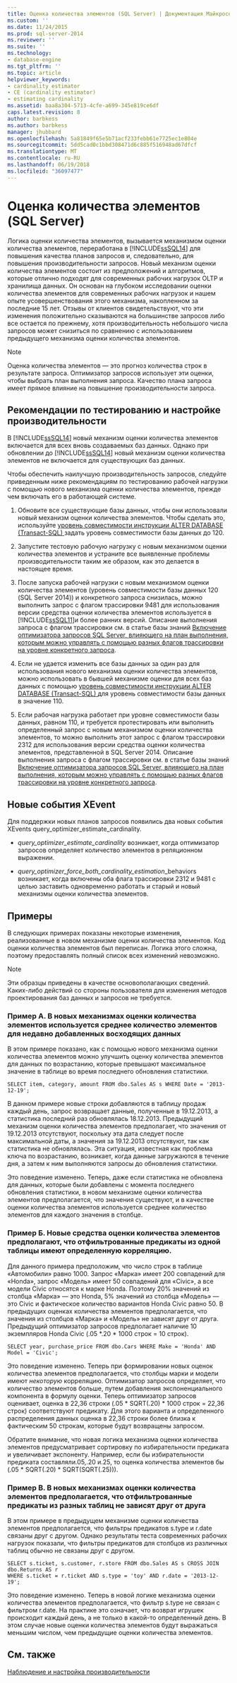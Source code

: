 ```yaml
---
title: Оценка количества элементов (SQL Server) | Документация Майкрософт
ms.custom: ''
ms.date: 11/24/2015
ms.prod: sql-server-2014
ms.reviewer: ''
ms.suite: ''
ms.technology:
- database-engine
ms.tgt_pltfrm: ''
ms.topic: article
helpviewer_keywords:
- cardinality estimator
- CE (cardinality estimator)
- estimating cardinality
ms.assetid: baa8a304-5713-4cfe-a699-345e819ce6df
caps.latest.revision: 8
author: barbkess
ms.author: barbkess
manager: jhubbard
ms.openlocfilehash: 5a81849f65e5b71acf233febb61e7725ec1e804e
ms.sourcegitcommit: 5dd5cad0c1bbd308471d6c885f516948ad67dfcf
ms.translationtype: MT
ms.contentlocale: ru-RU
ms.lasthandoff: 06/19/2018
ms.locfileid: "36097477"
---
```

# <a name="cardinality-estimation-sql-server"></a>Оценка количества элементов (SQL Server)
  Логика оценки количества элементов, вызывается механизмом оценки количества элементов, переработана в [!INCLUDE[ssSQL14](../../includes/sssql14-md.md)] для повышения качества планов запросов и, следовательно, для повышения производительности запросов. Новый механизм оценки количества элементов состоит из предположений и алгоритмов, которые отлично подходят для современных рабочих нагрузок OLTP и хранилища данных. Он основан на глубоком исследовании оценки количества элементов для современных рабочих нагрузок и нашем опыте усовершенствования этого механизма, накопленном за последние 15 лет. Отзывы от клиентов свидетельствуют, что эти изменения положительно сказываются на большинстве запросов либо все остается по прежнему, хотя производительность небольшого числа запросов может снизиться по сравнению с использованием предыдущего механизма оценки количества элементов.  
  
> [!NOTE]  
>  Оценка количества элементов — это прогноз количества строк в результате запроса. Оптимизатор запросов использует эти оценки, чтобы выбрать план выполнения запроса. Качество плана запроса имеет прямое влияние на повышение производительности запроса.  
  
## <a name="performance-testing-and-tuning-recommendations"></a>Рекомендации по тестированию и настройке производительности  
 В [!INCLUDE[ssSQL14](../../includes/sssql14-md.md)] новый механизм оценки количества элементов включается для всех вновь создаваемых баз данных. Однако при обновлении до [!INCLUDE[ssSQL14](../../includes/sssql14-md.md)] новый механизм оценки количества элементов не включается для существующих баз данных.  
  
 Чтобы обеспечить наилучшую производительность запросов, следуйте приведенным ниже рекомендациям по тестированию рабочей нагрузки с помощью нового механизма оценки количества элементов, прежде чем включать его в работающей системе.  
  
1.  Обновите все существующие базы данных, чтобы они использовали новый механизм оценки количества элементов. Чтобы сделать это, используйте [уровень совместимости инструкции ALTER DATABASE &#40;Transact-SQL&#41; ](/sql/t-sql/statements/alter-database-transact-sql-compatibility-level) задать уровень совместимости базы данных до 120.  
  
2.  Запустите тестовую рабочую нагрузку с новым механизмом оценки количества элементов и устраните все выявленные проблемы производительности таким же образом, как это делается в настоящее время.  
  
3.  После запуска рабочей нагрузки с новым механизмом оценки количества элементов (уровень совместимости базы данных 120 (SQL Server 2014)) и конкретного запроса снизилась, можно выполнить запрос с флагом трассировки 9481 для использования версии средства оценки количества элементов используется в [!INCLUDE[ssSQL11](../../includes/sssql11-md.md)]и более ранних версий. Описание выполнения запроса с флагом трассировки см. в статье базы знаний [Включение оптимизатора запросов SQL Server, влияющего на план выполнения, которым можно управлять с помощью разных флагов трассировки на уровне конкретного запроса](http://support.microsoft.com/kb/2801413).  
  
4.  Если не удается изменить все базы данных за один раз для использования нового механизма оценки количества элементов, можно использовать в бывшей механизме оценки для всех баз данных с помощью [уровень совместимости инструкции ALTER DATABASE &#40;Transact-SQL&#41; ](/sql/t-sql/statements/alter-database-transact-sql-compatibility-level) для уровень совместимости базы данных в значение 110.  
  
5.  Если рабочая нагрузка работает при уровне совместимости базы данных, равном 110, и требуется протестировать или выполнить определенный запрос с новым механизмом оценки количества элементов, то можно выполнить этот запрос с флагом трассировки 2312 для использования версии средства оценки количества элементов, представленной в SQL Server 2014.  Описание выполнения запроса с флагом трассировки см. в статье базы знаний [Включение оптимизатора запросов SQL Server, влияющего на план выполнения, которым можно управлять с помощью разных флагов трассировки на уровне конкретного запроса](http://support.microsoft.com/kb/2801413).  
  
## <a name="new-xevents"></a>Новые события XEvent  
 Для поддержки новых планов запросов появились два новых события XEvents query_optimizer_estimate_cardinality.  
  
-   *query_optimizer_estimate_cardinality* возникает, когда оптимизатор запросов определяет количество элементов в реляционном выражении.  
  
-   *query_optimizer_force_both_cardinality_estimation*_behaviors возникает, когда включены оба флага трассировки 2312 и 9481 с целью заставить одновременно работать и старый и новый механизмы оценки количества элементов.  
  
## <a name="examples"></a>Примеры  
 В следующих примерах показаны некоторые изменения, реализованные в новом механизме оценки количества элементов. Код оценки количества элементов был переписан. Логика этого сложна, поэтому предоставлять полный список всех изменений невозможно.  
  
> [!NOTE]  
>  Эти образцы приведены в качестве основополагающих сведений. Каких-либо действий со стороны пользователя для изменения методов проектирования баз данных и запросов не требуется.  
  
### <a name="example-a-new-cardinality-estimates-use-an-average-cardinality-for-recently-added-ascending-data"></a>Пример А. В новых механизмах оценки количества элементов используется среднее количество элементов для недавно добавленных восходящих данных  
 В этом примере показано, как с помощью нового механизма оценки количества элементов можно улучшить оценку количества элементов для данных по возрастанию, которые превышают максимальное значение в таблице во время последнего обновления статистики.  
  
```  
SELECT item, category, amount FROM dbo.Sales AS s WHERE Date = '2013-12-19';  
```  
  
 В данном примере новые строки добавляются в таблицу продаж каждый день, запрос возвращает данные, полученные в 19.12.2013, а статистика последний раз обновлялась 18.12.2013. Предыдущий механизм оценки количества элементов предполагает, что значения от 19.12.2013 отсутствуют, поскольку эта дата следует после максимальной даты, а значения за 19.12.2013 отсутствуют, так как статистика не обновлялась. Эта ситуация, известная как проблема ключа по возрастанию, возникает, когда данные загружаются в течение дня, а затем к ним выполняются запросы до обновления статистики.  
  
 Это поведение изменено. Теперь, даже если статистика не обновлена для данных, которые были добавлены с момента последнего обновления статистики, в новом механизме оценки количества элементов предполагается, что значения существуют, и в качестве оценки количества элементов используется среднее количество элементов для каждого значения в столбце.  
  
### <a name="example-b-new-cardinality-estimates-assume-filtered-predicates-on-the-same-table-have-some-correlation"></a>Пример Б. Новые средства оценки количества элементов предполагают, что отфильтрованные предикаты из одной таблицы имеют определенную корреляцию.  
 Для данного примера предположим, что число строк в таблице «Автомобили» равно 1000. Запрос «Марка» имеет 200 совпадений для «Honda», запрос «Модель» имеет 50 совпадений для «Civic», а все модели Civic относятся к марке Honda. Поэтому 20% значений из столбца «Марка» — это Honda, 5% значений из столбца «Модель» — это Civic и фактическое количество вариантов Honda Civic равно 50. В предыдущих оценках количества элементов предполагается, что значения из столбцов «Марка» и «Модель» не зависят друг от друга. Предыдущий оптимизатор запросов предполагает наличие 10 экземпляров Honda Civic (.05 *.20 \* 1000 строк = 10 строк).  
  
```  
SELECT year, purchase_price FROM dbo.Cars WHERE Make = 'Honda' AND Model = 'Civic';  
```  
  
 Это поведение изменено. Теперь при формировании новых оценок количества элементов предполагается, что столбцы марки и модели имеют *некоторую* корреляцию. Оптимизатор запросов определяет, что количество элементов больше, путем добавления экспоненциального компонента в формулу оценки. Теперь оптимизатор запросов оценивает, оценка в 22,36 строки (.05 * SQRT(.20) \* 1000 строк = 22,36 строк) соответствуют предикату. Для этого варианта и определенного распределения данных оценка в 22,36 строки более близка к фактическим 50 строкам, которые будут возвращены запросом.  
  
 Обратите внимание, что новая логика механизма оценки количества элементов предусматривает сортировку по избирательности предиката и увеличивает экспоненту. Например, если бы избирательности предиката составляли.05,.20 и.25, то оценка количества элементов бы (.05 * SQRT(.20) \* SQRT(SQRT(.25))).  
  
### <a name="example-c-new-cardinality-estimates-assume-filtered-predicates-on-different-tables-are-independent"></a>Пример В. В новых механизмах оценки количества элементов предполагается, что отфильтрованные предикаты из разных таблиц не зависят друг от друга  
 В этом примере в предыдущем механизме оценки количества элементов предполагается, что фильтры предикатов s.type и r.date связаны друг с другом. Однако результаты теста современных рабочих нагрузок показали, что фильтры предикатов для столбцов из различных таблиц обычно не связаны друг с другом.  
  
```  
SELECT s.ticket, s.customer, r.store FROM dbo.Sales AS s CROSS JOIN dbo.Returns AS r  
WHERE s.ticket = r.ticket AND s.type = 'toy' AND r.date = '2013-12-19';  
```  
  
 Это поведение изменено. Теперь в новой логике механизма оценки количества элементов предполагается, что фильтр s.type не связан с фильтром r.date. На практике это означает, что возврат игрушек происходит каждый день, а не только в какой-то определенный день. В этом случае новые оценки количества элементов будут выражаться меньшим числом, чем предыдущие оценки количества элементов.  
  
## <a name="see-also"></a>См. также  
 [Наблюдение и настройка производительности](monitor-and-tune-for-performance.md)  
  
  
